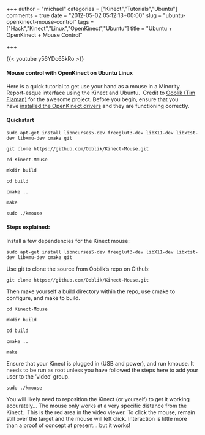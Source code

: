 +++
author = "michael"
categories = ["Kinect","Tutorials","Ubuntu"]
comments = true
date = "2012-05-02 05:12:13+00:00"
slug = "ubuntu-openkinect-mouse-control"
tags = ["Hack","Kinect","Linux","OpenKinect","Ubuntu"]
title = "Ubuntu + OpenKinect + Mouse Control"

+++

{{< youtube y56YDc65kRo >}}

#### Mouse control with OpenKinect on Ubuntu Linux

Here is a quick tutorial to get use your hand as a mouse in a Minority Report-esque interface using the Kinect and Ubuntu.  Credit to [Ooblik (Tim Flaman)](https://github.com/Ooblik) for the awesome project. Before you begin, ensure that you have [installed the OpenKinect drivers](http://mitchtech.net/ubuntu-openkinect/) and they are functioning correctly.

#### Quickstart

```
sudo apt-get install libncurses5-dev freeglut3-dev libX11-dev libxtst-dev libxmu-dev cmake git

git clone https://github.com/Ooblik/Kinect-Mouse.git

cd Kinect-Mouse

mkdir build

cd build

cmake ..

make

sudo ./kmouse
```

#### Steps explained:

Install a few dependencies for the Kinect mouse:

```
sudo apt-get install libncurses5-dev freeglut3-dev libX11-dev libxtst-dev libxmu-dev cmake git
```

Use git to clone the source from Ooblik’s repo on Github:

```
git clone https://github.com/Ooblik/Kinect-Mouse.git
```

Then make yourself a build directory within the repo, use cmake to configure, and make to build.

```
cd Kinect-Mouse

mkdir build

cd build

cmake ..

make
```

Ensure that your Kinect is plugged in (USB and power), and run kmouse. It needs to be run as root unless you have followed the steps here to add your user to the ‘video’ group.

```
sudo ./kmouse
```

You will likely need to reposition the Kinect (or yourself) to get it working accurately… The mouse only works at a very specific distance from the Kinect.  This is the red area in the video viewer. To click the mouse, remain still over the target and the mouse will left click. Interaction is little more than a proof of concept at present… but it works!

